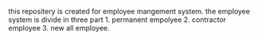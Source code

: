 this repositery is created for employee mangement system. the employee system is divide in three part 1. permanent empolyee 2. contractor employee 3. new all employee.   
